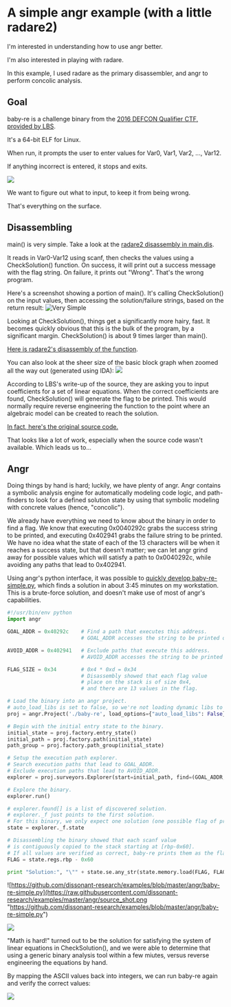 # A simple angr example (with a little radare2)
I'm interested in understanding how to use angr better.

I'm also interested in playing with radare.

In this example, I used radare as the primary disassembler, and angr to perform concolic analysis.

## Goal
baby-re is a challenge binary from the [2016 DEFCON Qualifier CTF, provided by LBS](https://github.com/legitbs/quals-2016/tree/master/baby-re). 

It's a 64-bit ELF for Linux.

When run, it prompts the user to enter values for Var0, Var1, Var2, ..., Var12.

If anything incorrect is entered, it stops and exits. 

![](https://raw.githubusercontent.com/dissonant-research/examples/master/angr/ui.png)

We want to figure out what to input, to keep it from being wrong.

That's everything on the surface.

## Disassembling
main() is very simple. Take a look at the [radare2 disassembly in main.dis](https://github.com/dissonant-research/examples/blob/master/angr/main.dis).

It reads in Var0-Var12 using scanf, then checks the values using a CheckSolution() function. On success, it will print out a success message with the flag string. On failure, it prints out "Wrong". That's the wrong program.

Here's a screenshot showing a portion of main(). It's calling CheckSolution() on the input values, then accessing the solution/failure strings, based on the return result:
![](https://raw.githubusercontent.com/dissonant-research/examples/8c4d774754126b89e2a321806ef7ebb3ff3d463e/angr/main1.png "Very Simple")

Looking at CheckSolution(), things get a significantly more hairy, fast. It becomes quickly obvious that this is the bulk of the program, by a significant margin. CheckSolution() is about 9 times larger than main(). 

[Here is radare2's disassembly of the function](https://github.com/dissonant-research/examples/blob/master/angr/check-solution.dis).

You can also look at the sheer size of the basic block graph when zoomed all the way out (generated using IDA):
![](https://raw.githubusercontent.com/dissonant-research/examples/master/angr/baby-re-CheckSolution-bbgraph.png)

According to LBS's write-up of the source, they are asking you to input coefficients for a set of linear equations. When the correct coefficients are found, CheckSolution() will generate the flag to be printed. This would normally require reverse engineering the function to the point where an algebraic model can be created to reach the solution.

[In fact, here's the original source code.](https://raw.githubusercontent.com/legitbs/quals-2016/master/baby-re/baby-re.c)

That looks like a lot of work, especially when the source code wasn't available. Which leads us to...

## Angr
Doing things by hand is hard; luckily, we have plenty of angr. Angr contains a symbolic analysis engine for automatically modeling code logic, and path-finders to look for a defined solution state by using that symbolic modeling with concrete values (hence, "concolic").

We already have everything we need to know about the binary in order to find a flag. We know that executing 0x0040292c grabs the success string to be printed, and executing 0x402941 grabs the failure string to be printed. We have no idea what the state of each of the 13 characters will be when it reaches a success state, but that doesn't matter; we can let angr grind away for possible values which will satisfy a path to 0x0040292c, while avoiding any paths that lead to 0x402941.

Using angr's python interface, it was possible to [quickly develop baby-re-simple.py](https://github.com/dissonant-research/examples/blob/master/angr/baby-re-simple.py), which finds a solution in about 3:45 minutes on my workstation. This is a brute-force solution, and doesn't make use of most of angr's capabilities.

```python
#!/usr/bin/env python
import angr

GOAL_ADDR = 0x40292c	# Find a path that executes this address.
						# GOAL_ADDR accesses the string to be printed on success.

AVOID_ADDR = 0x402941	# Exclude paths that execute this address.
						# AVOID_ADDR accesses the string to be printed on failure.

FLAG_SIZE = 0x34		# 0x4 * 0xd = 0x34
						# Disassembly showed that each flag value
						# place on the stack is of size 0x4,
						# and there are 13 values in the flag.

# Load the binary into an angr project.
# auto_load_libs is set to false, so we're not loading dynamic libs to analyze too.
proj = angr.Project('./baby-re', load_options={"auto_load_libs": False})

# Begin with the initial entry state to the binary.
initial_state = proj.factory.entry_state()
initial_path = proj.factory.path(initial_state)
path_group = proj.factory.path_group(initial_state)

# Setup the execution path explorer.
# Search execution paths that lead to GOAL_ADDR.
# Exclude execution paths that lead to AVOID_ADDR.
explorer = proj.surveyors.Explorer(start=initial_path, find=(GOAL_ADDR,), avoid=(AVOID_ADDR,))

# Explore the binary.
explorer.run()

# explorer.found[] is a list of discovered solution.
# explorer._f just points to the first solution.
# For this binary, we only expect one solution (one possible flag of printable characters).
state = explorer._f.state

# Disassembling the binary showed that each scanf value
# is contiguously copied to the stack starting at [rbp-0x60].
# If all values are verified as correct, baby-re prints them as the flag.
FLAG = state.regs.rbp - 0x60

print "Solution:", "\"" + state.se.any_str(state.memory.load(FLAG, FLAG_SIZE)) + "\""
```

![https://github.com/dissonant-research/examples/blob/master/angr/baby-re-simple.py](https://raw.githubusercontent.com/dissonant-research/examples/master/angr/source_shot.png "https://github.com/dissonant-research/examples/blob/master/angr/baby-re-simple.py")

![](https://raw.githubusercontent.com/dissonant-research/examples/master/angr/angr_time.png)

"Math is hard!" turned out to be the solution for satisfying the system of linear equations in CheckSolution(), and we were able to determine that using a generic binary analysis tool within a few miutes, versus reverse engineering the equations by hand.

By mapping the ASCII values back into integers, we can run baby-re again and verify the correct values:

![](https://raw.githubusercontent.com/dissonant-research/examples/master/angr/solution_ui.png)

